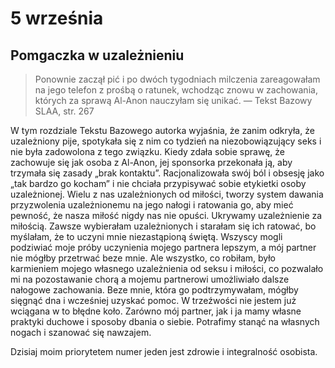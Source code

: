 
# 5 września

## Pomgaczka w uzależnieniu

> Ponownie zaczął pić i po dwóch tygodniach milczenia zareagowałam na jego telefon z prośbą o ratunek, wchodząc znowu w zachowania, których za sprawą Al-Anon nauczyłam się unikać. — Tekst Bazowy SLAA, str. 267

W tym rozdziale Tekstu Bazowego autorka wyjaśnia, że zanim odkryła, że uzależniony pije, spotykała się z nim co tydzień na niezobowiązujący seks i nie była zadowolona z tego związku. Kiedy zdała sobie sprawę, że zachowuje się jak osoba z Al-Anon, jej sponsorka przekonała ją, aby trzymała się zasady „brak kontaktu”. Racjonalizowała swój ból i obsesję jako „tak bardzo go kocham” i nie chciała przypisywać sobie etykietki osoby uzależnionej. Wielu z nas uzależnionych od miłości, tworzy system dawania przyzwolenia uzależnionemu na jego nałogi i ratowania go, aby mieć pewność, że nasza miłość nigdy nas nie opuści. Ukrywamy uzależnienie za miłością. Zawsze wybierałam uzależnionych i starałam się ich ratować, bo myślałam, że to uczyni mnie niezastąpioną świętą. Wszyscy mogli podziwiać moje próby uczynienia mojego partnera lepszym, a mój partner nie mógłby przetrwać beze mnie. Ale wszystko, co robiłam, było karmieniem mojego własnego uzależnienia od seksu i miłości, co pozwalało mi na pozostawanie chorą a mojemu partnerowi umożliwiało dalsze nałogowe zachowania. Beze mnie, która go podtrzymywałam, mógłby sięgnąć dna i wcześniej uzyskać pomoc. W trzeźwości nie jestem już wciągana w to błędne koło. Zarówno mój partner, jak i ja mamy własne praktyki duchowe i sposoby dbania o siebie. Potrafimy stanąć na własnych nogach i szanować się nawzajem.

Dzisiaj moim priorytetem numer jeden jest zdrowie i integralność osobista.

